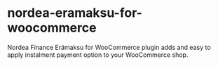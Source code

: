 # nordea-eramaksu-for-woocommerce
Nordea Finance Erämaksu for WooCommerce plugin adds and easy to apply instalment payment option to your WooCommerce shop. 
